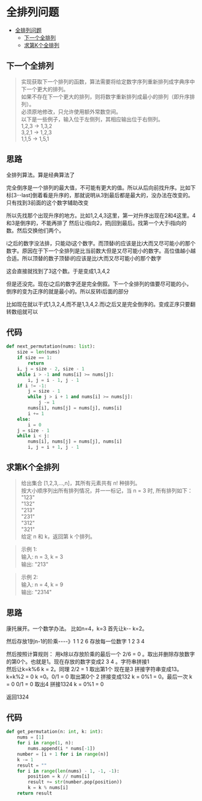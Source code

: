 # 全排列问题

- [全排列问题](#全排列问题)
    - [下一个全排列](#下一个全排列)
    - [求第K个全排列](#求第k个全排列)

## 下一个全排列

> 实现获取下一个排列的函数，算法需要将给定数字序列重新排列成字典序中下一个更大的排列。  
> 如果不存在下一个更大的排列，则将数字重新排列成最小的排列（即升序排列）。  
> 必须原地修改，只允许使用额外常数空间。  
> 以下是一些例子，输入位于左侧列，其相应输出位于右侧列。  
> 1,2,3 → 1,3,2  
> 3,2,1 → 1,2,3  
> 1,1,5 → 1,5,1

**思路**
--------------------

全排列算法。算是经典算法了

完全倒序是一个排列的最大值，不可能有更大的值。所以从后向前找升序。比如下标[3--last]倒着看是升序的，那就说明从3到最后都是最大的，没办法在改变的。只有找到3前面的这个数字辅助改变  

所以先找那个出现升序的地方。比如1,2,4,3这里，第一对升序出现在2和4这里。4和3是倒序的，不能再排了
然后让i指向2，把j回到最后。找第一个大于i指向的数。然后交换他们两个。

i之后的数字没法排，只能动i这个数字。而顶替i的应该是比i大而又尽可能小的那个数字。原因在于下一个全排列是比当前数大但是又尽可能小的数字。高位值越小越合适。所以顶替的数子顶替i的应该是比i大而又尽可能小的那个数字

这会直接就找到了3这个数。于是变成1,3,4,2

但是还没完。现在i之后的数字还是完全倒叙。下一个全排列的值要尽可能的小，倒序的变为正序的就是最小的。所以反转i后面的部分

比如现在就以干式1,3,2,4,而不是1,3,4,2.而i之后又是完全倒序的。变成正序只要翻转数组就可以

**代码**
--------------------

```python
def next_permutation(nums: list):
    size = len(nums)
    if size == 1:
        return
    i, j = size - 2, size - 1
    while i > -1 and nums[i] >= nums[j]:
        i, j = i - 1, j - 1
    if i != -1:
        j = size - 1
        while j > i + 1 and nums[i] >= nums[j]:
            j -= 1
        nums[i], nums[j] = nums[j], nums[i]
        i += 1
    else:
        i = 0
    j = size - 1
    while i < j:
        nums[i], nums[j] = nums[j], nums[i]
        i, j = i + 1, j - 1
```

## 求第K个全排列
> 给出集合 [1,2,3,…,n]，其所有元素共有 n! 种排列。  
> 按大小顺序列出所有排列情况，并一一标记，当 n = 3 时, 所有排列如下：
"123"  
"132"  
"213"  
"231"  
"312"  
"321"    
给定 n 和 k，返回第 k 个排列。

>示例 1:  
输入: n = 3, k = 3  
输出: "213"  

>示例 2:   
输入: n = 4, k = 9  
输出: "2314"

**思路**
-------------------

康托展开。一个数学办法。
比如n=4，k=3
首先让k--  k=2。

然后存放1到n-1的阶乘----》1 1 2 6
存放每一位数字 1 2 3 4

然后按照计算规则：
用k除以存放阶乘的最后一个 2/6 = 0 。取出并删除存放数字的第0个。也就是1。现在存放的数字变成2 3 4 。字符串拼接1  
然后让k=k%6 k = 2。同理 2/2 = 1 取出第1个 现在是3 拼接字符串变成13。k=k%2 = 0 k =0。0/1 = 0 取出第0个 2 拼接变成132
k = 0%1 = 0。最后一次 k = 0  0/1 = 0 取出4 拼接1324 k = 0%1 = 0

返回1324

**代码**
---------------

```python
def get_permutation(n: int, k: int):
    nums = [1]
    for i in range(1, n):
        nums.append(i * nums[-1])
    number = [i + 1 for i in range(n)]
    k -= 1
    result = ""
    for i in range(len(nums) - 1, -1, -1):
        position = k // nums[i]
        result += str(number.pop(position))
        k = k % nums[i]
    return result
```